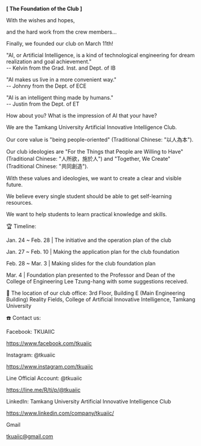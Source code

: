 **[ The Foundation of the Club ]**

With the wishes and hopes,

and the hard work from the crew members...



Finally, we founded our club on March 11th!

"AI, or Artificial Intelligence, is a kind of technological engineering for dream realization and goal achievement." <br />-- Kelvin from the Grad. Inst. and Dept. of IB

"AI makes us live in a more convenient way." <br />-- Johnny from the Dept. of ECE

"AI is an intelligent thing made by humans." <br />-- Justin from the Dept. of ET



How about you? What is the impression of AI that your have?



We are the Tamkang University Artificial Innovative Intelligence Club.

Our core value is "being people-oriented" (Traditional Chinese: "以人為本").

Our club ideologies are "For the Things that People are Willing to Have" (Traditional Chinese: "人所欲，施於人") and "Together, We Create" (Traditional Chinese: "共同創造").

With these values and ideologies, we want to create a clear and visible future.



We believe every single student should be able to get self-learning resources.

We want to help students to learn practical knowledge and skills.



🏆 Timeline:

Jan. 24 ~ Feb. 28 | The initiative and the operation plan of the club

Jan. 27 ~ Feb. 10 | Making the application plan for the club foundation

Feb. 28 ~ Mar. 3 | Making slides for the club foundation plan

Mar. 4 | Foundation plan presented to the Professor and Dean of the College of Engineering Lee Tzung-hang with some suggestions received.



🚩 The location of our club office: 3rd Floor, Building E (Main Engineering Building) Reality Fields, College of Artificial Innovative Intelligence, Tamkang University



☎️ Contact us:

Facebook: TKUAIIC

https://www.facebook.com/tkuaiic

Instagram: @tkuaiic

https://www.instagram.com/tkuaiic

Line Official Account: @tkuaiic

https://line.me/R/ti/p/@tkuaiic

LinkedIn: Tamkang University Artificial Innovative Intelligence Club

https://www.linkedin.com/company/tkuaiic/

Gmail

tkuaiic@gmail.com
